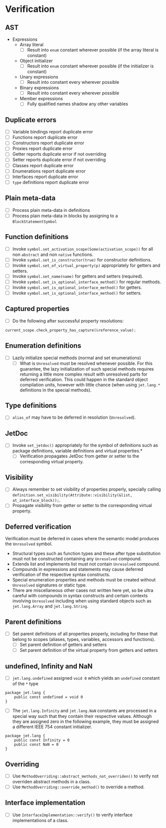 # Verification

## AST

* Expressions
  * Array literal
    * [ ] Result into `enum` constant wherever possible (if the array literal is constant)
  * Object initializer
    * [ ] Result into `enum` constant wherever possible (if the initializer is constant)
  * Unary expressions
    * [ ] Result into constant every wherever possible
  * Binary expressions
    * [ ] Result into constant every wherever possible
  * Member expressions
    * [ ] Fully qualified names shadow any other variables

## Duplicate errors

* [ ] Variable bindings report duplicate error
* [ ] Functions report duplicate error
* [ ] Constructors report duplicate error
* [ ] Proxies report duplicate error
* [ ] Getter reports duplicate error if not overriding
* [ ] Setter reports duplicate error if not overriding
* [ ] Classes report duplicate error
* [ ] Enumerations report duplicate error
* [ ] Interfaces report duplicate error
* [ ] `type` definitions report duplicate error

## Plain meta-data

* [ ] Process plain meta-data in definitions
* [ ] Process plain meta-data in blocks by assigning to a `BlockStatementSymbol`

## Function definitions

* [ ] Invoke `symbol.set_activation_scope(Some(activation_scope))` for all non `abstract` and non `native` functions.
* [ ] Invoke `symbol.set_is_constructor(true)` for constructor definitions.
* [ ] Invoke `symbol.set_of_virtual_property(p)` appropriately for getters and setters.
* [ ] Invoke `symbol.set_name(name)` for getters and setters (required).
* [ ] Invoke `symbol.set_is_optional_interface_method()` for regular methods.
* [ ] Invoke `symbol.set_is_optional_interface_method()` for getters.
* [ ] Invoke `symbol.set_is_optional_interface_method()` for setters.

## Captured properties

* [ ] Do the following after successful property resolutions:

```rust
current_scope.check_property_has_capture(&reference_value);
```

## Enumeration definitions

* [ ] Lazily initialize special methods (normal and set enumerations)
  * [ ] What is `Unresolved` must be resolved whenever possible. For this guarantee, the lazy initialization of such special methods requires returning a little more complex result with unresolved parts for deferred verification. This could happen in the standard object compilation units, however with little chance (when using `jet.lang.*` definitions in the special methods).

## Type definitions

* [ ] `alias_of` may have to be deferred in resolution (`Unresolved`).

## JetDoc

* [ ] Invoke `set_jetdoc()` appropriately for the symbol of definitions such as package definitions, variable definitions and virtual properties.*
  * [ ] Verification propagates JetDoc from getter or setter to the corresponding virtual property.

## Visibility

* [ ] Always remember to set visibility of properties properly, specially calling `definition.set_visibility(Attribute::visibility(&list, at_interface_block));`.
* [ ] Propagate visibility from getter or setter to the corresponding virtual property.

## Deferred verification

Verification must be deferred in cases where the semantic model produces the `Unresolved` symbol.

* Structural types such as function types and these after type substitution must not be constructed containing any `Unresolved` compound.
* Extends list and implements list must not contain `Unresolved` compound.
* Compounds in expressions and statements may cause deferred verification of the respective syntax constructs.
* Special enumeration properties and methods must be created without `Unresolved` signatures or static type.
* There are miscellaneous other cases not written here yet, so be ultra careful with compounds in syntax constructs and certain contexts involving `Unresolved` including when using standard objects such as `jet.lang.Array` and `jet.lang.String`.

## Parent definitions

* [ ] Set parent definitions of all properties properly, including for these that belong to scopes (aliases, types, variables, accessors and functions).
  * [ ] Set parent definition of getters and setters
  * [ ] Set parent definition of the virtual property from getters and setters

## undefined, Infinity and NaN

* [ ] `jet.lang.undefined` assigned `void 0` which yields an `undefined` constant of the `*` type

```
package jet.lang {
    public const undefined = void 0
}
```

* [ ] The `jet.lang.Infinity` and `jet.lang.NaN` constants are processed in a special way such that they contain their respective values. Although they are assigned zero in the following example, they must be assigned a different IEEE 754 constant initializer.

```
package jet.lang {
    public const Infinity = 0
    public const NaN = 0
}
```

## Overriding

* [ ] Use `MethodOverriding::abstract_methods_not_overriden()` to verify not overriden abstract methods in a class.
* [ ] Use `MethodOverriding::override_method()` to override a method.

## Interface implementation

* [ ] Use `InterfaceImplementation::verify()` to verify interface implementations of a class.